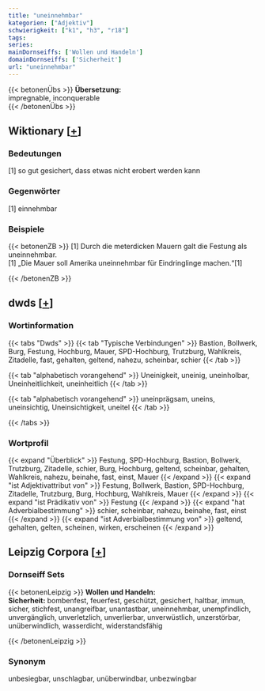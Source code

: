 ```yaml
---
title: "uneinnehmbar"
kategorien: ["Adjektiv"]
schwierigkeit: ["k1", "h3", "r18"]
tags:
series:
mainDornseiffs: ['Wollen und Handeln']
domainDornseiffs: ['Sicherheit']
url: "uneinnehmbar"
---
```


{{< betonenÜbs >}}
**Übersetzung:**  
impregnable, inconquerable  
{{< /betonenÜbs >}}

## Wiktionary [[+](https://de.wiktionary.org/wiki/uneinnehmbar)]

### Bedeutungen
[1] so gut gesichert, dass etwas nicht erobert werden kann  

### Gegenwörter
[1] einnehmbar  

### Beispiele
{{< betonenZB >}}
[1] Durch die meterdicken Mauern galt die Festung als uneinnehmbar.  
[1] „Die Mauer soll Amerika uneinnehmbar für Eindringlinge machen.“[1]  

{{< /betonenZB >}}


## dwds [[+](https://www.dwds.de/wb/uneinnehmbar)]

### Wortinformation
{{< tabs "Dwds" >}}
{{< tab "Typische Verbindungen" >}}
Bastion, Bollwerk, Burg, Festung, Hochburg, Mauer, SPD-Hochburg, Trutzburg, Wahlkreis, Zitadelle, fast, gehalten, geltend, nahezu, scheinbar, schier
{{< /tab >}}

{{< tab "alphabetisch vorangehend" >}}
Uneinigkeit, uneinig, uneinholbar, Uneinheitlichkeit, uneinheitlich
{{< /tab >}}

{{< tab "alphabetisch vorangehend" >}}
uneinprägsam, uneins, uneinsichtig, Uneinsichtigkeit, uneitel
{{< /tab >}}

{{< /tabs >}}

### Wortprofil
{{< expand "Überblick" >}} Festung, SPD-Hochburg, Bastion, Bollwerk, Trutzburg, Zitadelle, schier, Burg, Hochburg, geltend, scheinbar, gehalten, Wahlkreis, nahezu, beinahe, fast, einst, Mauer {{< /expand >}}
{{< expand "ist Adjektivattribut von" >}} Festung, Bollwerk, Bastion, SPD-Hochburg, Zitadelle, Trutzburg, Burg, Hochburg, Wahlkreis, Mauer {{< /expand >}}
{{< expand "ist Prädikativ von" >}} Festung {{< /expand >}}
{{< expand "hat Adverbialbestimmung" >}} schier, scheinbar, nahezu, beinahe, fast, einst {{< /expand >}}
{{< expand "ist Adverbialbestimmung von" >}} geltend, gehalten, gelten, scheinen, wirken, erscheinen {{< /expand >}}

## Leipzig Corpora [[+](https://corpora.uni-leipzig.de/en/res?word=uneinnehmbar&corpusId=deu_newscrawl-public_2018)]

### Dornseiff Sets
{{< betonenLeipzig >}}
**Wollen und Handeln:**  
**Sicherheit:** bombenfest, feuerfest, geschützt, gesichert, haltbar, immun, sicher, stichfest, unangreifbar, unantastbar, uneinnehmbar, unempfindlich, unvergänglich, unverletzlich, unverlierbar, unverwüstlich, unzerstörbar, unüberwindlich, wasserdicht, widerstandsfähig  

{{< /betonenLeipzig >}}

### Synonym
unbesiegbar, unschlagbar, unüberwindbar, unbezwingbar


